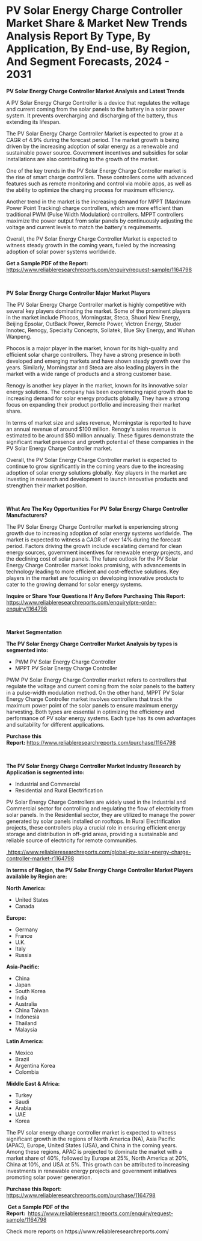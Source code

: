 <p><h1>PV Solar Energy Charge Controller Market Share & Market New Trends Analysis Report By Type, By Application, By End-use, By Region, And Segment Forecasts, 2024 - 2031</h1></p><p><strong>PV Solar Energy Charge Controller Market Analysis and Latest Trends</strong></p>
<p><p>A PV Solar Energy Charge Controller is a device that regulates the voltage and current coming from the solar panels to the battery in a solar power system. It prevents overcharging and discharging of the battery, thus extending its lifespan.</p><p>The PV Solar Energy Charge Controller Market is expected to grow at a CAGR of 4.9% during the forecast period. The market growth is being driven by the increasing adoption of solar energy as a renewable and sustainable power source. Government incentives and subsidies for solar installations are also contributing to the growth of the market.</p><p>One of the key trends in the PV Solar Energy Charge Controller market is the rise of smart charge controllers. These controllers come with advanced features such as remote monitoring and control via mobile apps, as well as the ability to optimize the charging process for maximum efficiency.</p><p>Another trend in the market is the increasing demand for MPPT (Maximum Power Point Tracking) charge controllers, which are more efficient than traditional PWM (Pulse Width Modulation) controllers. MPPT controllers maximize the power output from solar panels by continuously adjusting the voltage and current levels to match the battery's requirements.</p><p>Overall, the PV Solar Energy Charge Controller Market is expected to witness steady growth in the coming years, fueled by the increasing adoption of solar power systems worldwide.</p></p>
<p><strong>Get a Sample PDF of the Report:&nbsp;</strong> <a href="https://www.reliableresearchreports.com/enquiry/request-sample/1164798">https://www.reliableresearchreports.com/enquiry/request-sample/1164798</a></p>
<p>&nbsp;</p>
<p><strong>PV Solar Energy Charge Controller Major Market Players</strong></p>
<p><p>The PV Solar Energy Charge Controller market is highly competitive with several key players dominating the market. Some of the prominent players in the market include Phocos, Morningstar, Steca, Shuori New Energy, Beijing Epsolar, OutBack Power, Remote Power, Victron Energy, Studer Innotec, Renogy, Specialty Concepts, Sollatek, Blue Sky Energy, and Wuhan Wanpeng.</p><p>Phocos is a major player in the market, known for its high-quality and efficient solar charge controllers. They have a strong presence in both developed and emerging markets and have shown steady growth over the years. Similarly, Morningstar and Steca are also leading players in the market with a wide range of products and a strong customer base.</p><p>Renogy is another key player in the market, known for its innovative solar energy solutions. The company has been experiencing rapid growth due to increasing demand for solar energy products globally. They have a strong focus on expanding their product portfolio and increasing their market share.</p><p>In terms of market size and sales revenue, Morningstar is reported to have an annual revenue of around $100 million. Renogy's sales revenue is estimated to be around $50 million annually. These figures demonstrate the significant market presence and growth potential of these companies in the PV Solar Energy Charge Controller market.</p><p>Overall, the PV Solar Energy Charge Controller market is expected to continue to grow significantly in the coming years due to the increasing adoption of solar energy solutions globally. Key players in the market are investing in research and development to launch innovative products and strengthen their market position.</p></p>
<p>&nbsp;</p>
<p><strong>What Are The Key Opportunities For PV Solar Energy Charge Controller Manufacturers?</strong></p>
<p><p>The PV Solar Energy Charge Controller market is experiencing strong growth due to increasing adoption of solar energy systems worldwide. The market is expected to witness a CAGR of over 14% during the forecast period. Factors driving the growth include escalating demand for clean energy sources, government incentives for renewable energy projects, and the declining cost of solar panels. The future outlook for the PV Solar Energy Charge Controller market looks promising, with advancements in technology leading to more efficient and cost-effective solutions. Key players in the market are focusing on developing innovative products to cater to the growing demand for solar energy systems.</p></p>
<p><strong>Inquire or Share Your Questions If Any Before Purchasing This Report:</strong> <a href="https://www.reliableresearchreports.com/enquiry/pre-order-enquiry/1164798">https://www.reliableresearchreports.com/enquiry/pre-order-enquiry/1164798</a></p>
<p>&nbsp;</p>
<p><strong>Market Segmentation</strong></p>
<p><strong>The PV Solar Energy Charge Controller Market Analysis by types is segmented into:</strong></p>
<p><ul><li>PWM PV Solar Energy Charge Controller</li><li>MPPT PV Solar Energy Charge Controller</li></ul></p>
<p><p>PWM PV Solar Energy Charge Controller market refers to controllers that regulate the voltage and current coming from the solar panels to the battery in a pulse-width modulation method. On the other hand, MPPT PV Solar Energy Charge Controller market involves controllers that track the maximum power point of the solar panels to ensure maximum energy harvesting. Both types are essential in optimizing the efficiency and performance of PV solar energy systems. Each type has its own advantages and suitability for different applications.</p></p>
<p><strong>Purchase this Report:&nbsp;</strong><a href="https://www.reliableresearchreports.com/purchase/1164798">https://www.reliableresearchreports.com/purchase/1164798</a></p>
<p>&nbsp;</p>
<p><strong>The PV Solar Energy Charge Controller Market Industry Research by Application is segmented into:</strong></p>
<p><ul><li>Industrial and Commercial</li><li>Residential and Rural Electrification</li></ul></p>
<p><p>PV Solar Energy Charge Controllers are widely used in the Industrial and Commercial sector for controlling and regulating the flow of electricity from solar panels. In the Residential sector, they are utilized to manage the power generated by solar panels installed on rooftops. In Rural Electrification projects, these controllers play a crucial role in ensuring efficient energy storage and distribution in off-grid areas, providing a sustainable and reliable source of electricity for remote communities.</p></p>
<p><a href="https://www.reliableresearchreports.com/global-pv-solar-energy-charge-controller-market-r1164798">&nbsp;https://www.reliableresearchreports.com/global-pv-solar-energy-charge-controller-market-r1164798</a></p>
<p><strong>In terms of Region, the PV Solar Energy Charge Controller Market Players available by Region are:</strong></p>
<p>
    <p> <strong> North America: </strong>
        <ul>
            <li>United States</li>
            <li>Canada</li>
        </ul>
        </p> 
    <p> <strong> Europe: </strong>
        <ul>
            <li>Germany</li>
            <li>France</li>
            <li>U.K.</li>
            <li>Italy</li>
            <li>Russia</li>
        </ul>
        </p> 
    <p> <strong> Asia-Pacific: </strong>
        <ul>
            <li>China</li>
            <li>Japan</li>
            <li>South Korea</li>
            <li>India</li>
            <li>Australia</li>
            <li>China Taiwan</li>
            <li>Indonesia</li>
            <li>Thailand</li>
            <li>Malaysia</li>
        </ul>
        </p> 
    <p> <strong> Latin America: </strong>
        <ul>
            <li>Mexico</li>
            <li>Brazil</li>
            <li>Argentina Korea</li>
            <li>Colombia</li>
        </ul>
        </p> 
    <p> <strong> Middle East & Africa: </strong>
        <ul>
            <li>Turkey</li>
            <li>Saudi</li>
            <li>Arabia</li>
            <li>UAE</li>
            <li>Korea</li>
        </ul>
    </p>
    </p>
<p><p>The PV solar energy charge controller market is expected to witness significant growth in the regions of North America (NA), Asia Pacific (APAC), Europe, United States (USA), and China in the coming years. Among these regions, APAC is projected to dominate the market with a market share of 40%, followed by Europe at 25%, North America at 20%, China at 10%, and USA at 5%. This growth can be attributed to increasing investments in renewable energy projects and government initiatives promoting solar power generation.</p></p>
<p><strong>Purchase this Report: </strong><a href="https://www.reliableresearchreports.com/purchase/1164798">https://www.reliableresearchreports.com/purchase/1164798</a></p>
<p>&nbsp;<strong>Get a Sample PDF of the Report:&nbsp;&nbsp;</strong><a href="https://www.reliableresearchreports.com/enquiry/request-sample/1164798">https://www.reliableresearchreports.com/enquiry/request-sample/1164798</a></p>
<p><strong></strong></p>
<p>Check more reports on https://www.reliableresearchreports.com/</p>